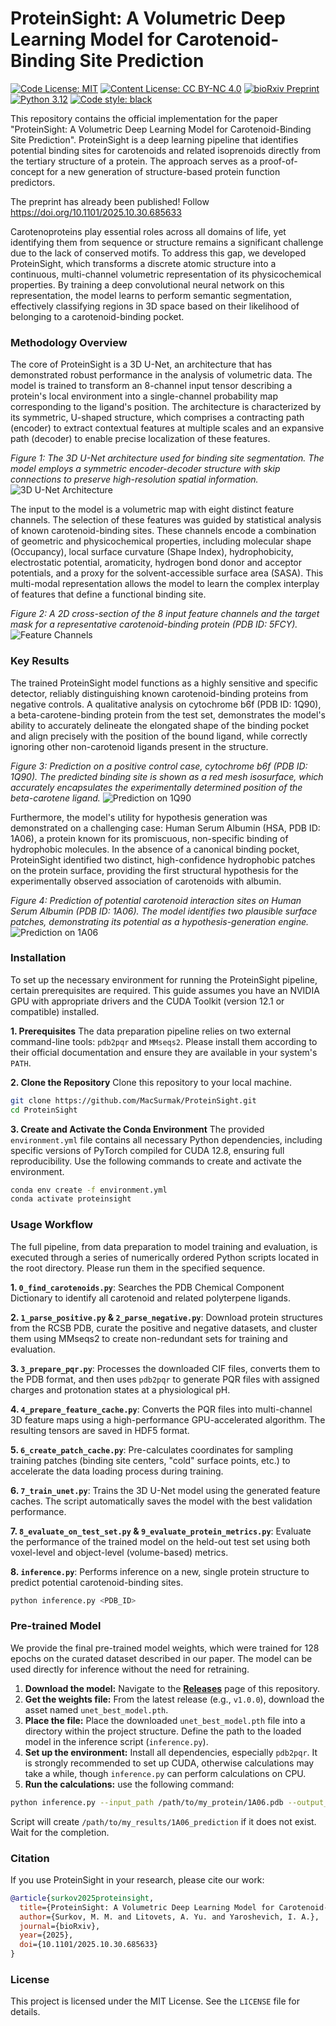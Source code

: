 # ProteinSight: A Volumetric Deep Learning Model for Carotenoid-Binding Site Prediction

[![Code License: MIT](https://img.shields.io/badge/Code%20License-MIT-yellow.svg)](https://opensource.org/licenses/MIT) [![Content License: CC BY-NC 4.0](https://img.shields.io/badge/Content%20License-CC%20BY--NC%204.0-lightgrey.svg)](https://creativecommons.org/licenses/by-nc/4.0/) [![bioRxiv Preprint](https://img.shields.io/badge/bioRxiv-Preprint-blue.svg)](https://doi.org/10.1101/2025.10.30.685633) [![Python 3.12](https://img.shields.io/badge/python-3.12-blue.svg)](https://www.python.org/downloads/release/python-3120/) [![Code style: black](https://img.shields.io/badge/code%20style-black-000000.svg)](https://github.com/psf/black)

This repository contains the official implementation for the paper "ProteinSight: A Volumetric Deep Learning Model for Carotenoid-Binding Site Prediction". ProteinSight is a deep learning pipeline that identifies potential binding sites for carotenoids and related isoprenoids directly from the tertiary structure of a protein. The approach serves as a proof-of-concept for a new generation of structure-based protein function predictors.

The preprint has already been published! Follow https://doi.org/10.1101/2025.10.30.685633

Carotenoproteins play essential roles across all domains of life, yet identifying them from sequence or structure remains a significant challenge due to the lack of conserved motifs. To address this gap, we developed ProteinSight, which transforms a discrete atomic structure into a continuous, multi-channel volumetric representation of its physicochemical properties. By training a deep convolutional neural network on this representation, the model learns to perform semantic segmentation, effectively classifying regions in 3D space based on their likelihood of belonging to a carotenoid-binding pocket.

### Methodology Overview

The core of ProteinSight is a 3D U-Net, an architecture that has demonstrated robust performance in the analysis of volumetric data. The model is trained to transform an 8-channel input tensor describing a protein's local environment into a single-channel probability map corresponding to the ligand's position. The architecture is characterized by its symmetric, U-shaped structure, which comprises a contracting path (encoder) to extract contextual features at multiple scales and an expansive path (decoder) to enable precise localization of these features.

*Figure 1: The 3D U-Net architecture used for binding site segmentation. The model employs a symmetric encoder-decoder structure with skip connections to preserve high-resolution spatial information.*
![3D U-Net Architecture](Figures/U-net-architecture.png)

The input to the model is a volumetric map with eight distinct feature channels. The selection of these features was guided by statistical analysis of known carotenoid-binding sites. These channels encode a combination of geometric and physicochemical properties, including molecular shape (Occupancy), local surface curvature (Shape Index), hydrophobicity, electrostatic potential, aromaticity, hydrogen bond donor and acceptor potentials, and a proxy for the solvent-accessible surface area (SASA). This multi-modal representation allows the model to learn the complex interplay of features that define a functional binding site.

*Figure 2: A 2D cross-section of the 8 input feature channels and the target mask for a representative carotenoid-binding protein (PDB ID: 5FCY).*
![Feature Channels](Figures/feature_channels.png)

### Key Results

The trained ProteinSight model functions as a highly sensitive and specific detector, reliably distinguishing known carotenoid-binding proteins from negative controls. A qualitative analysis on cytochrome b6f (PDB ID: 1Q90), a beta-carotene-binding protein from the test set, demonstrates the model's ability to accurately delineate the elongated shape of the binding pocket and align precisely with the position of the bound ligand, while correctly ignoring other non-carotenoid ligands present in the structure.

*Figure 3: Prediction on a positive control case, cytochrome b6f (PDB ID: 1Q90). The predicted binding site is shown as a red mesh isosurface, which accurately encapsulates the experimentally determined position of the beta-carotene ligand.*
![Prediction on 1Q90](Figures/1Q90.png)

Furthermore, the model's utility for hypothesis generation was demonstrated on a challenging case: Human Serum Albumin (HSA, PDB ID: 1A06), a protein known for its promiscuous, non-specific binding of hydrophobic molecules. In the absence of a canonical binding pocket, ProteinSight identified two distinct, high-confidence hydrophobic patches on the protein surface, providing the first structural hypothesis for the experimentally observed association of carotenoids with albumin.

*Figure 4: Prediction of potential carotenoid interaction sites on Human Serum Albumin (PDB ID: 1A06). The model identifies two plausible surface patches, demonstrating its potential as a hypothesis-generation engine.*
![Prediction on 1A06](Figures/1AO6.png)

### Installation

To set up the necessary environment for running the ProteinSight pipeline, certain prerequisites are required. This guide assumes you have an NVIDIA GPU with appropriate drivers and the CUDA Toolkit (version 12.1 or compatible) installed.

**1. Prerequisites**
The data preparation pipeline relies on two external command-line tools: `pdb2pqr` and `MMseqs2`. Please install them according to their official documentation and ensure they are available in your system's `PATH`.

**2. Clone the Repository**
Clone this repository to your local machine.
```bash
git clone https://github.com/MacSurmak/ProteinSight.git
cd ProteinSight
```

**3. Create and Activate the Conda Environment**
The provided `environment.yml` file contains all necessary Python dependencies, including specific versions of PyTorch compiled for CUDA 12.8, ensuring full reproducibility. Use the following commands to create and activate the environment.
```bash
conda env create -f environment.yml
conda activate proteinsight
```

### Usage Workflow

The full pipeline, from data preparation to model training and evaluation, is executed through a series of numerically ordered Python scripts located in the root directory. Please run them in the specified sequence.

**1. `0_find_carotenoids.py`**: Searches the PDB Chemical Component Dictionary to identify all carotenoid and related polyterpene ligands.

**2. `1_parse_positive.py` & `2_parse_negative.py`**: Download protein structures from the RCSB PDB, curate the positive and negative datasets, and cluster them using MMseqs2 to create non-redundant sets for training and evaluation.

**3. `3_prepare_pqr.py`**: Processes the downloaded CIF files, converts them to the PDB format, and then uses `pdb2pqr` to generate PQR files with assigned charges and protonation states at a physiological pH.

**4. `4_prepare_feature_cache.py`**: Converts the PQR files into multi-channel 3D feature maps using a high-performance GPU-accelerated algorithm. The resulting tensors are saved in HDF5 format.

**5. `6_create_patch_cache.py`**: Pre-calculates coordinates for sampling training patches (binding site centers, "cold" surface points, etc.) to accelerate the data loading process during training.

**6. `7_train_unet.py`**: Trains the 3D U-Net model using the generated feature caches. The script automatically saves the model with the best validation performance.

**7. `8_evaluate_on_test_set.py` & `9_evaluate_protein_metrics.py`**: Evaluate the performance of the trained model on the held-out test set using both voxel-level and object-level (volume-based) metrics.

**8. `inference.py`**: Performs inference on a new, single protein structure to predict potential carotenoid-binding sites.
```bash
python inference.py <PDB_ID>
```

### Pre-trained Model

We provide the final pre-trained model weights, which were trained for 128 epochs on the curated dataset described in our paper. The model can be used directly for inference without the need for retraining.

1.  **Download the model:** Navigate to the [**Releases**](https://github.com/MacSurmak/ProteinSight/releases) page of this repository.
2.  **Get the weights file:** From the latest release (e.g., `v1.0.0`), download the asset named `unet_best_model.pth`.
3.  **Place the file:** Place the downloaded `unet_best_model.pth` file into a directory within the project structure. Define the path to the loaded model in the inference script (`inference.py`). 
4. **Set up the environment:** Install all dependencies, especially `pdb2pqr`. It is strongly recommended to set up CUDA, otherwise calculations may take a while, though `inference.py` can perform calculations on CPU.
5. **Run the calculations:** use the following command:
```bash
python inference.py --input_path /path/to/my_protein/1A06.pdb --output_dir /path/to/my_results/1A06_prediction
```
Script will create `/path/to/my_results/1A06_prediction` if it does not exist. Wait for the completion.

### Citation

If you use ProteinSight in your research, please cite our work:

```bibtex
@article{surkov2025proteinsight,
  title={ProteinSight: A Volumetric Deep Learning Model for Carotenoid-Binding Site Prediction},
  author={Surkov, M. M. and Litovets, A. Yu. and Yaroshevich, I. A.},
  journal={bioRxiv},
  year={2025},
  doi={10.1101/2025.10.30.685633}
}
```

### License

This project is licensed under the MIT License. See the `LICENSE` file for details.